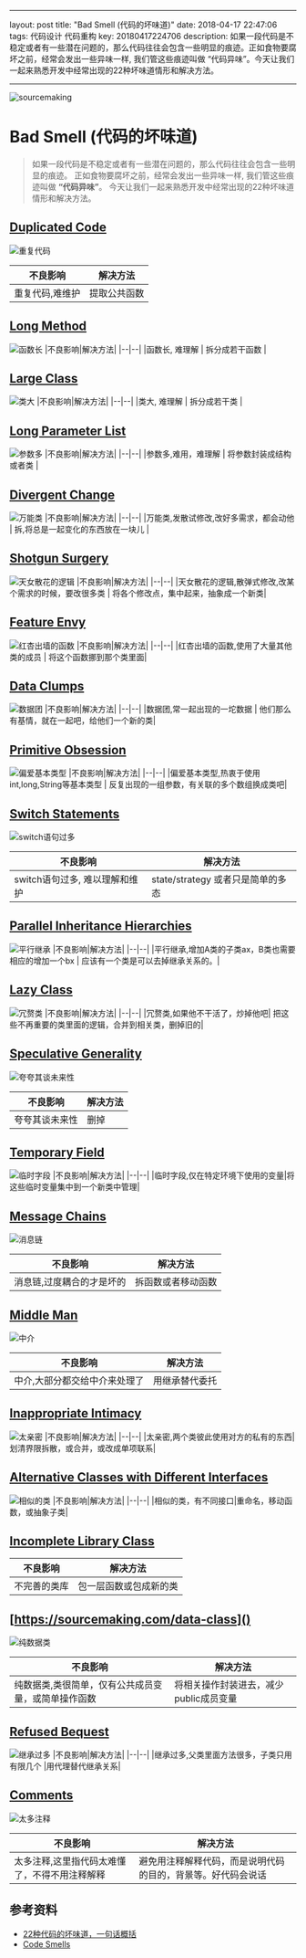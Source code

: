 
---

layout: post
title: "Bad Smell (代码的坏味道)"
date: 2018-04-17 22:47:06
tags: 代码设计 代码重构
key: 20180417224706
description: 如果一段代码是不稳定或者有一些潜在问题的，那么代码往往会包含一些明显的痕迹。正如食物要腐坏之前，经常会发出一些异味一样, 我们管这些痕迹叫做 “代码异味”。今天让我们一起来熟悉开发中经常出现的22种坏味道情形和解决方法。

---

![sourcemaking](https://sourcemaking.com/images/content-public/logos/logo.png)

# Bad Smell (代码的坏味道)

> 如果一段代码是不稳定或者有一些潜在问题的，那么代码往往会包含一些明显的痕迹。
> 正如食物要腐坏之前，经常会发出一些异味一样, 我们管这些痕迹叫做 **“代码异味”**。
> 今天让我们一起来熟悉开发中经常出现的22种坏味道情形和解决方法。


## [Duplicated Code](https://sourcemaking.com/duplicate-code)

![重复代码](https://sourcemaking.com/images/refactoring-illustrations/duplicate-code-1.png)

|不良影响|解决方法|
|--|--|
|重复代码,难维护	| 提取公共函数 |

## [Long Method](https://sourcemaking.com/long-method)	
![函数长](https://sourcemaking.com/images/refactoring-illustrations/2x/long-method-1.png)
|不良影响|解决方法|
|--|--|
|函数长, 难理解	| 拆分成若干函数 |

## [Large Class](https://sourcemaking.com/large-class)	
![类大](https://sourcemaking.com/images/refactoring-illustrations/2x/large-class-1.png)
|不良影响|解决方法|
|--|--|
|类大, 难理解	| 拆分成若干类 |


## [Long Parameter List](https://sourcemaking.com/long-parameter-list)
![参数多](https://sourcemaking.com/images/refactoring-illustrations/2x/long-parameter-list-1.png)
|不良影响|解决方法|
|--|--|
|参数多,难用，难理解	| 将参数封装成结构或者类 |


## [Divergent Change](https://sourcemaking.com/divergent-change)
![万能类](https://sourcemaking.com/images/refactoring-illustrations/divergent-change-1.png)
|不良影响|解决方法|
|--|--|
|万能类,发散试修改,改好多需求，都会动他	| 拆,将总是一起变化的东西放在一块儿 |	


## [Shotgun Surgery](https://sourcemaking.com/shotgun-surgery)	
![天女散花的逻辑](https://sourcemaking.com/images/refactoring-illustrations/2x/shotgun-surgery-1.png)
|不良影响|解决方法|
|--|--|
|天女散花的逻辑,散弹式修改,改某个需求的时候，要改很多类	| 将各个修改点，集中起来，抽象成一个新类|	
	

## [Feature Envy](https://sourcemaking.com/feature-envy)	
![红杏出墙的函数](https://sourcemaking.com/images/refactoring-illustrations/2x/feature-envy-1.png)
|不良影响|解决方法|
|--|--|
|红杏出墙的函数,使用了大量其他类的成员	| 将这个函数挪到那个类里面|
	

## [Data Clumps](https://sourcemaking.com/data-clumps)	
![数据团](https://sourcemaking.com/images/refactoring-illustrations/data-clumps-1.png)
|不良影响|解决方法|
|--|--|
|数据团,常一起出现的一坨数据	| 他们那么有基情，就在一起吧，给他们一个新的类|
	
	

## [Primitive Obsession](https://sourcemaking.com/primitive-obsession)
![偏爱基本类型](https://sourcemaking.com/images/refactoring-illustrations/2x/primitive-obsession-1.png)
|不良影响|解决方法|
|--|--|
|偏爱基本类型,热衷于使用int,long,String等基本类型	| 反复出现的一组参数，有关联的多个数组换成类吧|

## [Switch Statements](https://sourcemaking.com/switch-statements)	
![switch语句过多](https://sourcemaking.com/images/refactoring-illustrations/switch-statements-1.png)

|不良影响|解决方法|
|--|--|
|	switch语句过多, 难以理解和维护	| state/strategy 或者只是简单的多态|

## [Parallel Inheritance Hierarchies](https://sourcemaking.com/parallel-inheritance-hierarchies)	
![平行继承](https://sourcemaking.com/images/refactoring-illustrations/parallel-inheritance-hierarchies-1.png)
|不良影响|解决方法|
|--|--|
|平行继承,增加A类的子类ax，B类也需要相应的增加一个bx		| 应该有一个类是可以去掉继承关系的。|


## [Lazy Class](https://sourcemaking.com/lazy-class)
![冗赘类](https://sourcemaking.com/images/refactoring-illustrations/lazy-class-1.png)
|不良影响|解决方法|
|--|--|
|冗赘类,如果他不干活了，炒掉他吧| 把这些不再重要的类里面的逻辑，合并到相关类，删掉旧的|	

## [Speculative Generality](https://sourcemaking.com/speculative-generality)

![夸夸其谈未来性](https://sourcemaking.com/images/refactoring-illustrations/speculative-generality-1.png)

|不良影响|解决方法|
|--|--|
|夸夸其谈未来性|删掉|

## [Temporary Field](https://sourcemaking.com/temporary-field)	
![临时字段](https://sourcemaking.com/images/refactoring-illustrations/temporary-field-1.png)
|不良影响|解决方法|
|--|--|
|临时字段,仅在特定环境下使用的变量|将这些临时变量集中到一个新类中管理|
	

## [Message Chains](https://sourcemaking.com/message-chains)	
![消息链](https://sourcemaking.com/images/refactoring-illustrations/2x/message-chains-1.png)

|不良影响|解决方法|
|--|--|
|消息链,过度耦合的才是坏的|拆函数或者移动函数|

## [Middle Man](https://sourcemaking.com/middle-man)	
![中介](https://sourcemaking.com/images/refactoring-illustrations/2x/middle-man-1.png)

|不良影响|解决方法|
|--|--|
|中介,大部分都交给中介来处理了|用继承替代委托|

## [Inappropriate Intimacy](https://sourcemaking.com/inappropriate-intimacy)	
![太亲密](https://sourcemaking.com/images/refactoring-illustrations/2x/inappropriate-intimacy-1.png)
|不良影响|解决方法|
|--|--|
|太亲密,两个类彼此使用对方的私有的东西|划清界限拆散，或合并，或改成单项联系|

## [Alternative Classes with Different Interfaces](https://sourcemaking.com/alternative-classes-with-different-interfaces)	
![相似的类](https://sourcemaking.com/images/refactoring-illustrations/alternative-classes-with-different-interfaces-1.png)
|不良影响|解决方法|
|--|--|
|相似的类，有不同接口|重命名，移动函数，或抽象子类|
## [Incomplete Library Class](https://sourcemaking.com/incomplete-library-class)	

|不良影响|解决方法|
|--|--|
|不完善的类库|包一层函数或包成新的类|
## [https://sourcemaking.com/data-class]()	
![纯数据类](https://sourcemaking.com/images/refactoring-illustrations/data-class-1.png)

|不良影响|解决方法|
|--|--|
|纯数据类,类很简单，仅有公共成员变量，或简单操作函数	|将相关操作封装进去，减少public成员变量|

## [Refused Bequest](https://sourcemaking.com/refused-bequest)	
![继承过多](https://sourcemaking.com/images/refactoring-illustrations/refused-bequest-1.png)
|不良影响|解决方法|
|--|--|
|继承过多,父类里面方法很多，子类只用有限几个	|用代理替代继承关系|

## [Comments](https://sourcemaking.com/comments)
![太多注释](https://sourcemaking.com/images/refactoring-illustrations/comments-1.png)
	

|不良影响|解决方法|
|--|--|
|太多注释,这里指代码太难懂了，不得不用注释解释 	|避免用注释解释代码，而是说明代码的目的，背景等。好代码会说话|


## 参考资料

-  [22种代码的坏味道，一句话概括](https://blog.csdn.net/windcao/article/details/25773219)
-  [Code Smells](https://sourcemaking.com/refactoring/smells) 